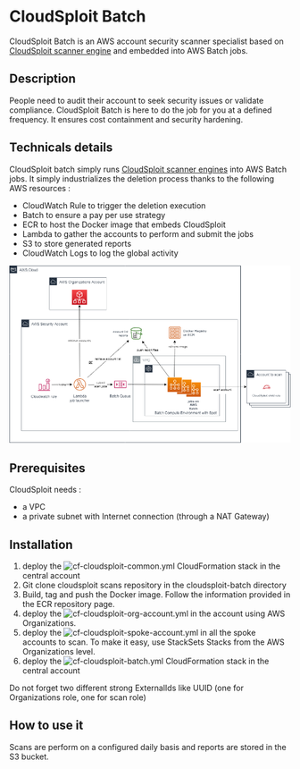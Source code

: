 # CloudSploit Batch

CloudSploit Batch is an AWS account security scanner specialist based on [CloudSploit scanner engine](https://github.com/cloudsploit/scans) and embedded into AWS Batch jobs.

## Description

People need to audit their account to seek security issues or validate compliance. CloudSploit Batch is here to do the job for you at a defined frequency.
It ensures cost containment and security hardening.

## Technicals details

CloudSploit batch simply runs [CloudSploit scanner engines](https://github.com/cloudsploit/scans) into AWS Batch jobs.
It simply industrializes the deletion process thanks to the following AWS resources :
- CloudWatch Rule to trigger the deletion execution
- Batch to ensure a pay per use strategy
- ECR to host the Docker image that embeds CloudSploit
- Lambda to gather the accounts to perform and submit the jobs
- S3 to store generated reports
- CloudWatch Logs to log the global activity

![CloudSploit Batch Diagram](images/cloudsploitbatch-diagram.png)

## Prerequisites

CloudSploit needs :
- a VPC
- a private subnet with Internet connection (through a NAT Gateway)

## Installation

1. deploy the ![cf-cloudsploit-common.yml](cf-cloudsploit-common.yml) CloudFormation stack in the central account
2. Git clone cloudsploit scans repository in the cloudsploit-batch directory
3. Build, tag and push the Docker image. Follow the information provided in the ECR repository page.
4. deploy the ![cf-cloudsploit-org-account.yml](cf-cloudsploit-org-account.yml) in the account using AWS Organizations.
5. deploy the ![cf-cloudsploit-spoke-account.yml](cf-cloudsploit-spoke-account.yml) in all the spoke accounts to scan. To make it easy, use StackSets Stacks from the AWS Organizations level.
6. deploy the ![cf-cloudsploit-batch.yml](cf-cloudsploit-batch.yml) CloudFormation stack in the central account

Do not forget two different strong ExternalIds like UUID (one for Organizations role, one for scan role)

## How to use it
Scans are perform on a configured daily basis and reports are stored in the S3 bucket.
